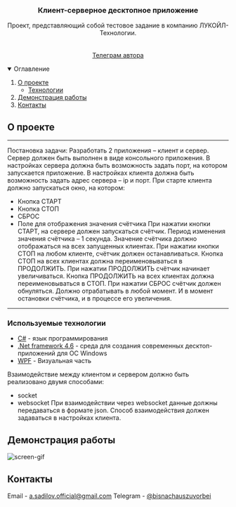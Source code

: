 <br />
<p align="center">


  <h3 align="center">Клиент-серверное десктопное приложение</h3>

  <p align="center">
    Проект, представляющий собой тестовое задание в компанию ЛУКОЙЛ-Технологии.
    <br />
    <!--a href="https://fatclient.herokuapp.com/"><strong>Посмотреть демо »</strong></a-->
    <br />
    <br />
    <a href="https://t.me/bisnachauszuvorbei">Телеграм автора</a>
  </p>
</p>

<details open="open">
  <summary>Оглавление</summary>
  <ol>
    <li>
      <a href="#О проекте">О проекте</a>
      <ul>
        <li><a href="#Технологии">Технологии</a></li>
      </ul>
    </li>
    <li><a href="#Демонстрация работы">Демонстрация работы</a></li>
    <li><a href="#Контакты">Контакты</a></li>
  </ol>
</details>

## О проекте

___
Постановка задачи:
Разработать 2 приложения – клиент и сервер.
Сервер должен быть выполнен в виде консольного приложения.
В настройках сервера должна быть возможность задать порт, на котором запускается приложение.
В настройках клиента должна быть возможность задать адрес сервера – ip и порт.
При старте клиента должно запускаться окно, на котором:
* Кнопка СТАРТ
* Кнопка СТОП
* СБРОС
* Поле для отображения значения счётчика
При нажатии кнопки СТАРТ, на сервере должен запускаться счётчик. Период изменения значения счётчика – 1 секунда.
Значение счётчика должно отображаться на всех запущенных клиентах.
При нажатии кнопки СТОП на любом клиенте, счётчик должен останавливаться. Кнопка СТОП на всех клиентах должна переименовываться в ПРОДОЛЖИТЬ.
При нажатии ПРОДОЛЖИТЬ счётчик начинает увеличиваться. Кнопка ПРОДОЛЖИТЬ на всех клиентах должна переименовываться в СТОП.
При нажатии СБРОС счётчик должен обнуляться. Должно отрабатывать в любой момент. И в момент остановки счётчика, и в процессе его увеличения.
___

### Используемые технологии

* [C#]() - язык программирования 
* [.Net framework 4.6]() - среда для создания современных десктоп-приложений для ОС Windows
* [WPF]() - Визуальная часть

Взаимодействие между клиентом и сервером должно быть реализовано двумя способами:
* socket
* websocket
При взаимодействии через websocket данные должны передаваться в формате json.
Способ взаимодействия должен задаваться в настройках клиента.


## Демонстрация работы


![screen-gif](./demo.gif)


## Контакты

Email - [a.sadilov.official@gmail.com](mailto:a.sadilov.official@gmail.com)
Telegram - [@bisnachauszuvorbei](https://t.me/bisnachauszuvorbei)
